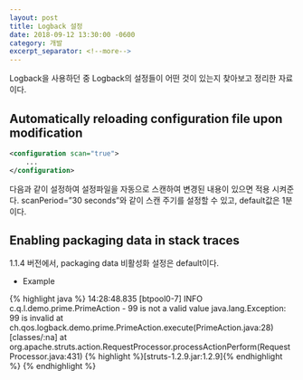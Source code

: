 ```yaml
---
layout: post
title: Logback 설정
date: 2018-09-12 13:30:00 -0600
category: 개발
excerpt_separator: <!--more-->
---
```


Logback을 사용하던 중 Logback의 설정들이 어떤 것이 있는지 찾아보고 정리한 자료이다.

<!--more-->

## Automatically reloading configuration file upon modification

```xml
<configuration scan="true">  
    ...  
</configuration>  
```

다음과 같이 설정하여 설정파일을 자동으로 스캔하여 변경된 내용이 있으면 적용 시켜준다. scanPeriod=”30 seconds”와 같이 스캔 주기를 설정할 수 있고, default값은 1분이다.
    
## Enabling packaging data in stack traces

1.1.4 버전에서, packaging data 비활성화 설정은 default이다.

- Example

{% highlight java %}
14:28:48.835 [btpool0-7] INFO  c.q.l.demo.prime.PrimeAction - 99 is not a valid value
java.lang.Exception: 99 is invalid at ch.qos.logback.demo.prime.PrimeAction.execute(PrimeAction.java:28) [classes/:na]
at org.apache.struts.action.RequestProcessor.processActionPerform(RequestProcessor.java:431) {% highlight %}[struts-1.2.9.jar:1.2.9]{% endhighlight %}
{% endhighlight %}


